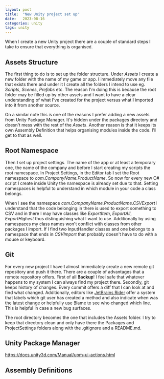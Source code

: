 ```yaml
---
layout: post
title:  "New Unity project set up"
date:   2023-08-16
categories: unity
tags: unity
---
```


When I create a new Unity project there are a couple of standard steps I take to ensure that everything is organised.

## Assets Structure ##

The first thing to do is to set up the folder structure. Under *Assets* I create a new folder with the name of my game or app. I immediately move any file that exists there and under it I create all the folders I intend to use eg. *Scripts*, *Scenes*, *Prefabs* etc. The reason I'm doing this is because the root folder may be filled up by other assets and I want to have a clear understanding of what I've created for the project versus what I imported into it from another source.

On a similar note this is one of the reasons I prefer adding a new assets from Unity Package Manager. It's hidden under the packages directory and doesn't mess with the rest of the *Assets*. Another reason is that it keeps its own Assembly Definition that helps organising modules inside the code. I'll get to that as well.


## Root Namespace ##

Then I set up project settings. The name of the app or at least a temporary one, the name of the company and before I start creating my scripts the root namespace. In Project Settings, in the Editor tab I set the Root namespace to *com.CompanyName.ProductName*. So now for every new C# script I create inside Unity the namespace is already set due to that. Setting namespaces is helpful to understand in which module in your code a class belongs.

When I see the namespace *com.CompanyName.ProductName.CSVExport* I understand that the code belonging in there is used to export something to CSV and in there I may have classes like *ExportItem*, *ExportAll*, *ExportHighest* thus distinguishing what I want to use. Additionally by using namespaces my class names won't conflict with classes from other packages I import. If I find two InputHandler classes and one belongs to a namespace that ends in *CSVImport* that probably doesn't have to do with a mouse or keyboard.

## Git ##

For every new project I have I almost immediately create a new remote git repository and push it there. There are a couple of advantages that a remote repository offers. First of all **Backup**! I feel safe that whatever happens to my system I can always find my project there. Secondly, git keeps history of changes. Every commit offers a diff that I can look at and find what changed. Additionally, editors like [JetBrains Rider](https://www.jetbrains.com/rider/) offer a system that labels which git user has created a method and also indicate when was the latest change or helpfully use Blame to see who changed which line. This is helpful in case a new bug surfaces.

The root directory becomes the one that includes the Assets folder. I try to keep that directory clean and only have there the Packages and ProjectSettings folders along with the .gitignore and a README.md.

## Unity Package Manager ##
https://docs.unity3d.com/Manual/upm-ui-actions.html

## Assembly Definitions ##